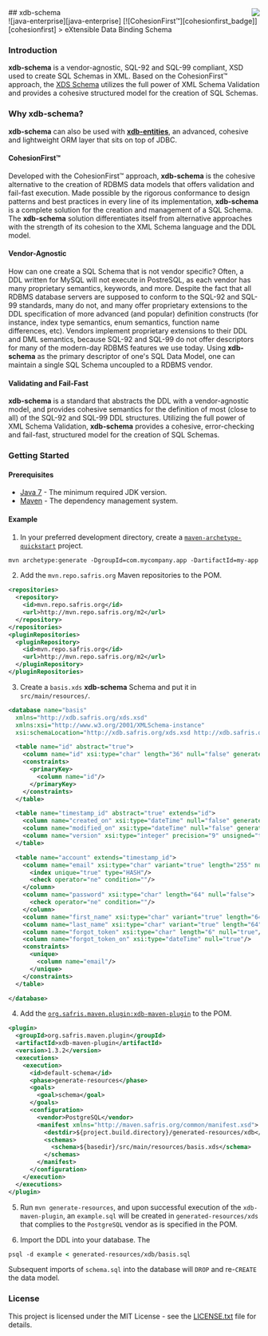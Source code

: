 <img src="https://www.cohesionfirst.org/logo.png" align="right" />
## xdb-schema<br>![java-enterprise][java-enterprise] [![CohesionFirst™][cohesionfirst_badge]][cohesionfirst]
> eXtensible Data Binding Schema

### Introduction

**xdb-schema** is a vendor-agnostic, SQL-92 and SQL-99 compliant, XSD used to create SQL Schemas in XML. Based on the CohesionFirst™ approach, the [XDS Schema][xds.xsd] utilizes the full power of XML Schema Validation and provides a cohesive structured model for the creation of SQL Schemas.

### Why **xdb-schema**?

**xdb-schema** can also be used with [**xdb-entities**][xdb-entities], an advanced, cohesive and lightweight ORM layer that sits on top of JDBC.

#### CohesionFirst™

Developed with the CohesionFirst™ approach, **xdb-schema** is the cohesive alternative to the creation of RDBMS data models that offers validation and fail-fast execution. Made possible by the rigorous conformance to design patterns and best practices in every line of its implementation, **xdb-schema** is a complete solution for the creation and management of a SQL Schema. The **xdb-schema** solution differentiates itself from alternative approaches with the strength of its cohesion to the XML Schema language and the DDL model.

#### Vendor-Agnostic

How can one create a SQL Schema that is not vendor specific? Often, a DDL written for MySQL will not execute in PostreSQL, as each vendor has many proprietary semantics, keywords, and more. Despite the fact that all RDBMS database servers are supposed to conform to the SQL-92 and SQL-99 standards, many do not, and many offer proprietary extensions to the DDL specification of more advanced (and popular) definition constructs (for instance, index type semantics, enum semantics, function name differences, etc). Vendors implement proprietary extensions to their DDL and DML semantics, because SQL-92 and SQL-99 do not offer descriptors for many of the modern-day RDBMS features we use today. Using **xdb-schema** as the primary descriptor of one's SQL Data Model, one can maintain a single SQL Schema uncoupled to a RDBMS vendor.

#### Validating and Fail-Fast

**xdb-schema** is a standard that abstracts the DDL with a vendor-agnostic model, and provides cohesive semantics for the definition of most (close to all) of the SQL-92 and SQL-99 DDL structures. Utilizing the full power of XML Schema Validation, **xdb-schema** provides a cohesive, error-checking and fail-fast, structured model for the creation of SQL Schemas.

### Getting Started

#### Prerequisites

* [Java 7][jdk7-download] - The minimum required JDK version.
* [Maven][maven] - The dependency management system.

#### Example

1. In your preferred development directory, create a [`maven-archetype-quickstart`][maven-archetype-quickstart] project.

  ```tcsh
  mvn archetype:generate -DgroupId=com.mycompany.app -DartifactId=my-app -DarchetypeArtifactId=maven-archetype-quickstart -DinteractiveMode=false
  ```

2. Add the `mvn.repo.safris.org` Maven repositories to the POM.

  ```xml
  <repositories>
    <repository>
      <id>mvn.repo.safris.org</id>
      <url>http://mvn.repo.safris.org/m2</url>
    </repository>
  </repositories>
  <pluginRepositories>
    <pluginRepository>
      <id>mvn.repo.safris.org</id>
      <url>http://mvn.repo.safris.org/m2</url>
    </pluginRepository>
  </pluginRepositories>
  ```

3. Create a `basis.xds` **xdb-schema** Schema and put it in `src/main/resources/`.

  ```xml
  <database name="basis"
    xmlns="http://xdb.safris.org/xds.xsd"
    xmlns:xsi="http://www.w3.org/2001/XMLSchema-instance"
    xsi:schemaLocation="http://xdb.safris.org/xds.xsd http://xdb.safris.org/xds.xsd">

    <table name="id" abstract="true">
      <column name="id" xsi:type="char" length="36" null="false" generateOnInsert="UUID"/>
      <constraints>
        <primaryKey>
          <column name="id"/>
        </primaryKey>
      </constraints>
    </table>

    <table name="timestamp_id" abstract="true" extends="id">
      <column name="created_on" xsi:type="dateTime" null="false" generateOnInsert="TIMESTAMP"/>
      <column name="modified_on" xsi:type="dateTime" null="false" generateOnInsert="TIMESTAMP" generateOnUpdate="TIMESTAMP"/>
      <column name="version" xsi:type="integer" precision="9" unsigned="true" default="0" null="false" checkOnUpdate="EQUALS" generateOnUpdate="INCREMENT"/>
    </table>

    <table name="account" extends="timestamp_id">
      <column name="email" xsi:type="char" variant="true" length="255" null="false">
        <index unique="true" type="HASH"/>
        <check operator="ne" condition=""/>
      </column>
      <column name="password" xsi:type="char" length="64" null="false">
        <check operator="ne" condition=""/>
      </column>
      <column name="first_name" xsi:type="char" variant="true" length="64" null="false"/>
      <column name="last_name" xsi:type="char" variant="true" length="64" null="false"/>
      <column name="forgot_token" xsi:type="char" length="6" null="true"/>
      <column name="forgot_token_on" xsi:type="dateTime" null="true"/>
      <constraints>
        <unique>
          <column name="email"/>
        </unique>
      </constraints>
    </table>

  </database>
  ```

4. Add the [`org.safris.maven.plugin:xdb-maven-plugin`][xdb-maven-plugin] to the POM.

  ```xml
  <plugin>
    <groupId>org.safris.maven.plugin</groupId>
    <artifactId>xdb-maven-plugin</artifactId>
    <version>1.3.2</version>
    <executions>
      <execution>
        <id>default-schema</id>
        <phase>generate-resources</phase>
        <goals>
          <goal>schema</goal>
        </goals>
        <configuration>
          <vendor>PostgreSQL</vendor>
          <manifest xmlns="http://maven.safris.org/common/manifest.xsd">
            <destdir>${project.build.directory}/generated-resources/xdb</destdir>
            <schemas>
              <schema>${basedir}/src/main/resources/basis.xds</schema>
            </schemas>
          </manifest>
        </configuration>
      </execution>
    </executions>
  </plugin>
  ```

5. Run `mvn generate-resources`, and upon successful execution of the `xdb-maven-plugin`, an `example.sql` will be created in `generated-resources/xds` that complies to the `PostgreSQL` vendor as is specified in the POM.

6. Import the DDL into your database. The 

  ```tcsh
  psql -d example < generated-resources/xdb/basis.sql
  ```
  
  Subsequent imports of `schema.sql` into the database will `DROP` and re-`CREATE` the data model.

### License

This project is licensed under the MIT License - see the [LICENSE.txt](LICENSE.txt) file for details.

[cohesionfirst]: https://www.cohesionfirst.com/
[cohesionfirst_badge]: https://img.shields.io/badge/CohesionFirst%E2%84%A2--blue.svg
[java-enterprise]: https://img.shields.io/badge/java-enterprise-blue.svg
[jdk7-download]: http://www.oracle.com/technetwork/java/javase/downloads/jdk7-downloads-1880260.html
[maven-archetype-quickstart]: http://maven.apache.org/archetypes/maven-archetype-quickstart/
[maven]: https://maven.apache.org/
[xdb-entities]: https://github.com/SevaSafris/xdb/blob/master/schema/src/main/resources/xds.xsd
[xdb-maven-plugin]: https://github.com/SevaSafris/xdb-maven-plugin
[xds.xsd]: https://github.com/SevaSafris/xdb/blob/master/schema/src/main/resources/xds.xsd